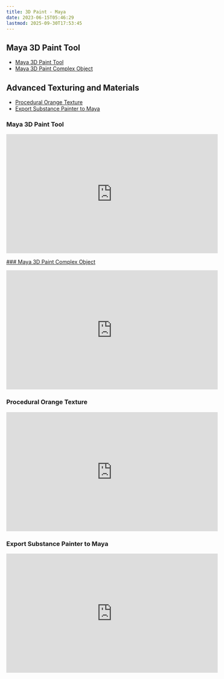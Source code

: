```yaml
---
title: 3D Paint - Maya
date: 2023-06-15T05:46:29
lastmod: 2025-09-30T17:53:45
---
```


## Maya 3D Paint Tool

- [Maya 3D Paint Tool](https://youtu.be/JIOns8Tkmhs)
- [Maya 3D Paint Complex Object](./3d-paint-tool-complex-object-maya.md)

## Advanced Texturing and Materials

- [Procedural Orange Texture](https://youtu.be/5OrQVV_8ag0)
- [Export Substance Painter to Maya](https://youtu.be/sCKc_6nTRPM)

<div class="video-grid">

<div class="video-card">

### Maya 3D Paint Tool

<div class="iframe-16-9-container">
<iframe class="youTubeIframe" width="560" height="315" src="https://www.youtube.com/embed/JIOns8Tkmhs?rel=0" title="YouTube video player" frameborder="0" allow="accelerometer; autoplay; clipboard-write; encrypted-media; gyroscope; picture-in-picture; web-share" referrerpolicy="strict-origin-when-cross-origin" allowfullscreen></iframe>
</div>
</div>

<div class="video-card">

[### Maya 3D Paint Complex Object](https://youtu.be/0JY8UA75qjI)

<div class="iframe-16-9-container">
<iframe class="youTubeIframe" width="560" height="315" src="https://www.youtube.com/embed/0JY8UA75qjI?rel=0" title="YouTube video player" frameborder="0" allow="accelerometer; autoplay; clipboard-write; encrypted-media; gyroscope; picture-in-picture; web-share" referrerpolicy="strict-origin-when-cross-origin" allowfullscreen></iframe>
</div>
</div>

<div class="video-card">

### Procedural Orange Texture

<div class="iframe-16-9-container">
<iframe class="youTubeIframe" width="560" height="315" src="https://www.youtube.com/embed/5OrQVV_8ag0?rel=0" title="YouTube video player" frameborder="0" allow="accelerometer; autoplay; clipboard-write; encrypted-media; gyroscope; picture-in-picture; web-share" referrerpolicy="strict-origin-when-cross-origin" allowfullscreen></iframe>
</div>
</div>

<div class="video-card">

### Export Substance Painter to Maya

<div class="iframe-16-9-container">
<iframe class="youTubeIframe"  width="560" height="315" src="https://www.youtube.com/embed/sCKc_6nTRPM?rel=0" title="YouTube video player" frameborder="0" allow="accelerometer; autoplay; clipboard-write; encrypted-media; gyroscope; picture-in-picture; web-share" referrerpolicy="strict-origin-when-cross-origin" allowfullscreen></iframe>
</div>
</div>

</div>
